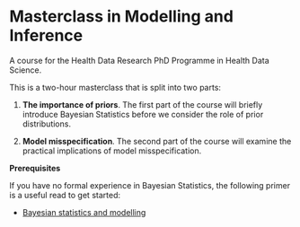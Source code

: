 # Masterclass in Modelling and Inference

A course for the Health Data Research PhD Programme in Health Data Science.

This is a two-hour masterclass that is split into two parts:

1. **The importance of priors**. The first part of the course will briefly introduce Bayesian Statistics before we consider the role of prior distributions.

2. **Model misspecification**. The second part of the course will examine the practical implications of model misspecification.

**Prerequisites**

If you have no formal experience in Bayesian Statistics, the following primer is a useful read to get started: 

- [Bayesian statistics and modelling](https://www.nature.com/articles/s43586-020-00001-2)
